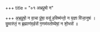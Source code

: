 +++
title = "०१ अभ्रप्रुषो न"

+++
अ॒भ्र॒प्रुषो॒ न वा॒चा प्रु॑षा॒ वसु॑ ह॒विष्म॑न्तो॒ न य॒ज्ञा वि॑जा॒नुषः॑ ।  
सु॒मारु॑तं॒ न ब्र॒ह्माण॑म॒र्हसे॑ ग॒णम॑स्तोष्येषां॒ न शो॒भसे॑ ॥